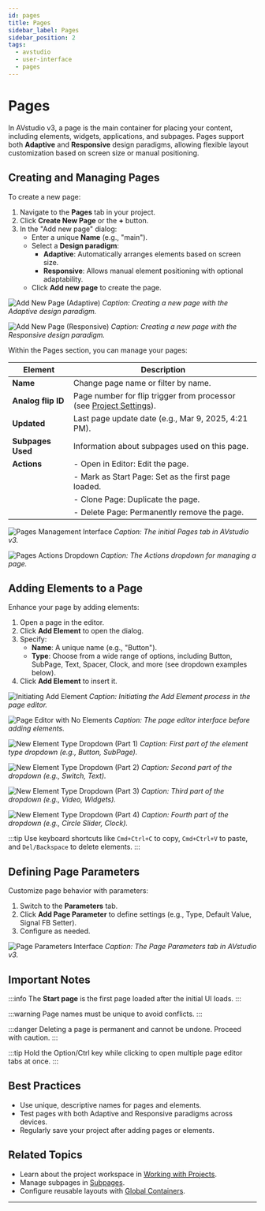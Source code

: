 ```yaml
---
id: pages
title: Pages
sidebar_label: Pages
sidebar_position: 2
tags:
  - avstudio
  - user-interface
  - pages
---
```


# Pages

In AVstudio v3, a page is the main container for placing your content, including elements, widgets, applications, and subpages. Pages support both **Adaptive** and **Responsive** design paradigms, allowing flexible layout customization based on screen size or manual positioning.

## Creating and Managing Pages

To create a new page:
1. Navigate to the **Pages** tab in your project.
2. Click **Create New Page** or the **+** button.
3. In the "Add new page" dialog:
   - Enter a unique **Name** (e.g., "main").
   - Select a **Design paradigm**:
     - **Adaptive**: Automatically arranges elements based on screen size.
     - **Responsive**: Allows manual element positioning with optional adaptability.
   - Click **Add new page** to create the page.

![Add New Page (Adaptive)](./img/avstudio-3-002-02-add-new-page-adaptive.jpg)
*Caption: Creating a new page with the Adaptive design paradigm.*

![Add New Page (Responsive)](./img/avstudio-3-002-03-add-new-page-responsive.jpg)
*Caption: Creating a new page with the Responsive design paradigm.*

Within the Pages section, you can manage your pages:

| Element         | Description                                                                 |
|-----------------|-----------------------------------------------------------------------------|
| **Name**        | Change page name or filter by name.                                        |
| **Analog flip ID** | Page number for flip trigger from processor (see [Project Settings](/documentation/3-user-interface/3-2-working-with-project/1-project-settings/)). |
| **Updated**     | Last page update date (e.g., Mar 9, 2025, 4:21 PM).                        |
| **Subpages Used**| Information about subpages used on this page.                              |
| **Actions**     | - Open in Editor: Edit the page.                                           |
|                 | - Mark as Start Page: Set as the first page loaded.                        |
|                 | - Clone Page: Duplicate the page.                                          |
|                 | - Delete Page: Permanently remove the page.                                |

![Pages Management Interface](./img/avstudio-3-002-01-pages.jpg)
*Caption: The initial Pages tab in AVstudio v3.*

![Pages Actions Dropdown](./img/avstudio-3-002-11-pages-action.jpg)
*Caption: The Actions dropdown for managing a page.*

## Adding Elements to a Page

Enhance your page by adding elements:
1. Open a page in the editor.
2. Click **Add Element** to open the dialog.
3. Specify:
   - **Name**: A unique name (e.g., "Button").
   - **Type**: Choose from a wide range of options, including Button, SubPage, Text, Spacer, Clock, and more (see dropdown examples below).
4. Click **Add Element** to insert it.

![Initiating Add Element](./img/avstudio-3-002-06-new-page-main-add-elements.jpg)
*Caption: Initiating the Add Element process in the page editor.*

![Page Editor with No Elements](./img/avstudio-3-002-04-new-page-main-editor.jpg)
*Caption: The page editor interface before adding elements.*

![New Element Type Dropdown (Part 1)](./img/avstudio-3-002-07-new-page-main-new-elements-menu1.jpg)
*Caption: First part of the element type dropdown (e.g., Button, SubPage).*

![New Element Type Dropdown (Part 2)](./img/avstudio-3-002-08-new-page-main-new-elements-menu2.jpg)
*Caption: Second part of the dropdown (e.g., Switch, Text).*

![New Element Type Dropdown (Part 3)](./img/avstudio-3-002-09-new-page-main-new-elements-menu3.jpg)
*Caption: Third part of the dropdown (e.g., Video, Widgets).*

![New Element Type Dropdown (Part 4)](./img/avstudio-3-002-10-new-page-main-new-elements-menu4.jpg)
*Caption: Fourth part of the dropdown (e.g., Circle Slider, Clock).*

:::tip
Use keyboard shortcuts like `Cmd+Ctrl+C` to copy, `Cmd+Ctrl+V` to paste, and `Del/Backspace` to delete elements.
:::

## Defining Page Parameters

Customize page behavior with parameters:
1. Switch to the **Parameters** tab.
2. Click **Add Page Parameter** to define settings (e.g., Type, Default Value, Signal FB Setter).
3. Configure as needed.

![Page Parameters Interface](./img/avstudio-3-002-05-new-page-main-parametrs.jpg)
*Caption: The Page Parameters tab in AVstudio v3.*

## Important Notes
:::info
The **Start page** is the first page loaded after the initial UI loads.
:::

:::warning
Page names must be unique to avoid conflicts.
:::

:::danger
Deleting a page is permanent and cannot be undone. Proceed with caution.
:::

:::tip
Hold the Option/Ctrl key while clicking to open multiple page editor tabs at once.
:::

## Best Practices
- Use unique, descriptive names for pages and elements.
- Test pages with both Adaptive and Responsive paradigms across devices.
- Regularly save your project after adding pages or elements.

## Related Topics
- Learn about the project workspace in [Working with Projects](/documentation/3-user-interface/3-2-working-with-project/).
- Manage subpages in [Subpages](/documentation/3-user-interface/3-2-working-with-project/3-subpages/).
- Configure reusable layouts with [Global Containers](/documentation/3-user-interface/3-2-working-with-project/4-global-containers/).

---
